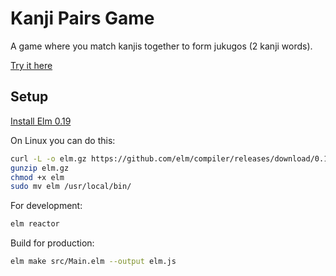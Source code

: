 Kanji Pairs Game
=================

A game where you match kanjis together to form jukugos (2 kanji words).

[Try it here](http://itsupera.co/kanjipairs)

Setup
------

[Install Elm 0.19](https://guide.elm-lang.org/install/elm.html)

On Linux you can do this:
```bash
curl -L -o elm.gz https://github.com/elm/compiler/releases/download/0.19.1/binary-for-linux-64-bit.gz
gunzip elm.gz
chmod +x elm
sudo mv elm /usr/local/bin/
```

For development:
```bash
elm reactor
```

Build for production:
```bash
elm make src/Main.elm --output elm.js
```
